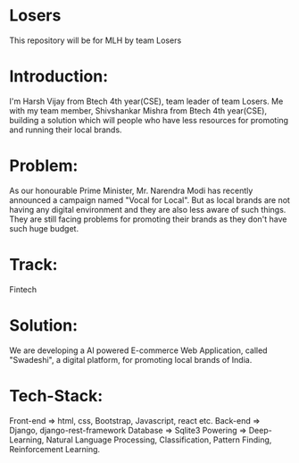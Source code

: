 # Losers
This repository will be for MLH by team Losers


# Introduction: 
  I'm Harsh Vijay from Btech 4th year(CSE), team leader of team Losers. Me with my team member, Shivshankar Mishra from Btech 4th year(CSE), building a solution which will people   who have less resources for promoting and running their local brands.
  
# Problem:
  As our honourable Prime Minister, Mr. Narendra Modi has recently announced a campaign named "Vocal for Local". But as local brands are not having any digital environment and       they are also less aware of such things. They are still facing problems for promoting their brands as they don't have such huge budget.
  
# Track:
  Fintech
  
# Solution:
  We are developing a AI powered E-commerce Web Application, called "Swadeshi", a digital platform, for promoting local brands of India.
# Tech-Stack:
  Front-end => html, css, Bootstrap, Javascript, react etc.
  Back-end  => Django, django-rest-framework
  Database  => Sqlite3
  Powering  => Deep-Learning, Natural Language Processing, Classification, Pattern Finding, Reinforcement Learning.
  
  
